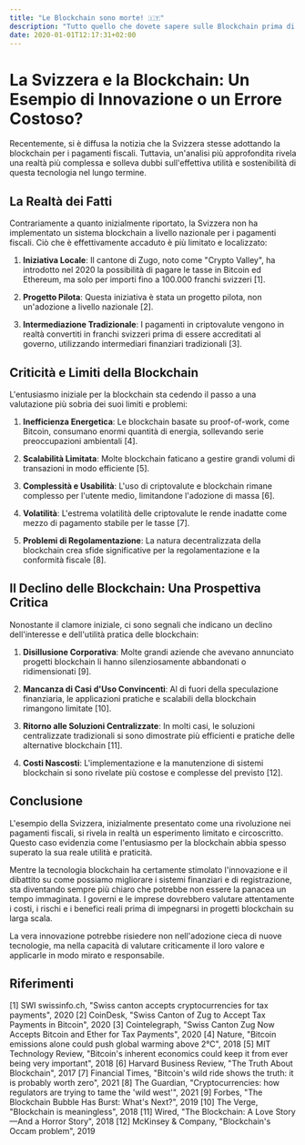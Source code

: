```yaml
---
title: "Le Blockchain sono morte! 🇮🇹"
description: "Tutto quello che dovete sapere sulle Blockchain prima di partecipare al suo funerale."
date: 2020-01-01T12:17:31+02:00
---
```


# La Svizzera e la Blockchain: Un Esempio di Innovazione o un Errore Costoso?

Recentemente, si è diffusa la notizia che la Svizzera stesse adottando la blockchain per i pagamenti fiscali. Tuttavia, un'analisi più approfondita rivela una realtà più complessa e solleva dubbi sull'effettiva utilità e sostenibilità di questa tecnologia nel lungo termine.

## La Realtà dei Fatti

Contrariamente a quanto inizialmente riportato, la Svizzera non ha implementato un sistema blockchain a livello nazionale per i pagamenti fiscali. Ciò che è effettivamente accaduto è più limitato e localizzato:

1. **Iniziativa Locale**: Il cantone di Zugo, noto come "Crypto Valley", ha introdotto nel 2020 la possibilità di pagare le tasse in Bitcoin ed Ethereum, ma solo per importi fino a 100.000 franchi svizzeri [1].

2. **Progetto Pilota**: Questa iniziativa è stata un progetto pilota, non un'adozione a livello nazionale [2].

3. **Intermediazione Tradizionale**: I pagamenti in criptovalute vengono in realtà convertiti in franchi svizzeri prima di essere accreditati al governo, utilizzando intermediari finanziari tradizionali [3].

## Criticità e Limiti della Blockchain

L'entusiasmo iniziale per la blockchain sta cedendo il passo a una valutazione più sobria dei suoi limiti e problemi:

1. **Inefficienza Energetica**: Le blockchain basate su proof-of-work, come Bitcoin, consumano enormi quantità di energia, sollevando serie preoccupazioni ambientali [4].

2. **Scalabilità Limitata**: Molte blockchain faticano a gestire grandi volumi di transazioni in modo efficiente [5].

3. **Complessità e Usabilità**: L'uso di criptovalute e blockchain rimane complesso per l'utente medio, limitandone l'adozione di massa [6].

4. **Volatilità**: L'estrema volatilità delle criptovalute le rende inadatte come mezzo di pagamento stabile per le tasse [7].

5. **Problemi di Regolamentazione**: La natura decentralizzata della blockchain crea sfide significative per la regolamentazione e la conformità fiscale [8].

## Il Declino delle Blockchain: Una Prospettiva Critica

Nonostante il clamore iniziale, ci sono segnali che indicano un declino dell'interesse e dell'utilità pratica delle blockchain:

1. **Disillusione Corporativa**: Molte grandi aziende che avevano annunciato progetti blockchain li hanno silenziosamente abbandonati o ridimensionati [9].

2. **Mancanza di Casi d'Uso Convincenti**: Al di fuori della speculazione finanziaria, le applicazioni pratiche e scalabili della blockchain rimangono limitate [10].

3. **Ritorno alle Soluzioni Centralizzate**: In molti casi, le soluzioni centralizzate tradizionali si sono dimostrate più efficienti e pratiche delle alternative blockchain [11].

4. **Costi Nascosti**: L'implementazione e la manutenzione di sistemi blockchain si sono rivelate più costose e complesse del previsto [12].

## Conclusione

L'esempio della Svizzera, inizialmente presentato come una rivoluzione nei pagamenti fiscali, si rivela in realtà un esperimento limitato e circoscritto. Questo caso evidenzia come l'entusiasmo per la blockchain abbia spesso superato la sua reale utilità e praticità.

Mentre la tecnologia blockchain ha certamente stimolato l'innovazione e il dibattito su come possiamo migliorare i sistemi finanziari e di registrazione, sta diventando sempre più chiaro che potrebbe non essere la panacea un tempo immaginata. I governi e le imprese dovrebbero valutare attentamente i costi, i rischi e i benefici reali prima di impegnarsi in progetti blockchain su larga scala.

La vera innovazione potrebbe risiedere non nell'adozione cieca di nuove tecnologie, ma nella capacità di valutare criticamente il loro valore e applicarle in modo mirato e responsabile.

## Riferimenti

[1] SWI swissinfo.ch, "Swiss canton accepts cryptocurrencies for tax payments", 2020
[2] CoinDesk, "Swiss Canton of Zug to Accept Tax Payments in Bitcoin", 2020
[3] Cointelegraph, "Swiss Canton Zug Now Accepts Bitcoin and Ether for Tax Payments", 2020
[4] Nature, "Bitcoin emissions alone could push global warming above 2°C", 2018
[5] MIT Technology Review, "Bitcoin's inherent economics could keep it from ever being very important", 2018
[6] Harvard Business Review, "The Truth About Blockchain", 2017
[7] Financial Times, "Bitcoin's wild ride shows the truth: it is probably worth zero", 2021
[8] The Guardian, "Cryptocurrencies: how regulators are trying to tame the 'wild west'", 2021
[9] Forbes, "The Blockchain Bubble Has Burst: What's Next?", 2019
[10] The Verge, "Blockchain is meaningless", 2018
[11] Wired, "The Blockchain: A Love Story—And a Horror Story", 2018
[12] McKinsey & Company, "Blockchain's Occam problem", 2019
